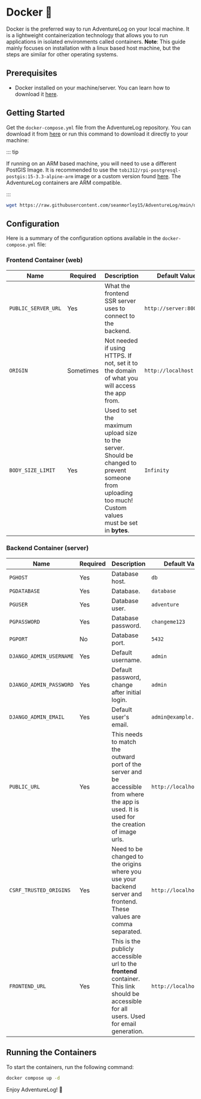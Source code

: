 # Docker 🐋

Docker is the preferred way to run AdventureLog on your local machine. It is a lightweight containerization technology that allows you to run applications in isolated environments called containers.
**Note**: This guide mainly focuses on installation with a linux based host machine, but the steps are similar for other operating systems.

## Prerequisites

- Docker installed on your machine/server. You can learn how to download it [here](https://docs.docker.com/engine/install/).

## Getting Started

Get the `docker-compose.yml` file from the AdventureLog repository. You can download it from [here](https://github.com/seanmorley15/AdventureLog/blob/main/docker-compose.yml) or run this command to download it directly to your machine:

::: tip

If running on an ARM based machine, you will need to use a different PostGIS Image. It is recommended to use the `tobi312/rpi-postgresql-postgis:15-3.3-alpine-arm` image or a custom version found [here](https://hub.docker.com/r/tobi312/rpi-postgresql-postgis/tags). The AdventureLog containers are ARM compatible.

:::

```bash
wget https://raw.githubusercontent.com/seanmorley15/AdventureLog/main/docker-compose.yml
```

## Configuration

Here is a summary of the configuration options available in the `docker-compose.yml` file:

<!-- make a table with column name, is required, other -->

### Frontend Container (web)

| Name                | Required  | Description                                                                                                                                                   | Default Value               |
| ------------------- | --------- | ------------------------------------------------------------------------------------------------------------------------------------------------------------- | --------------------------- |
| `PUBLIC_SERVER_URL` | Yes       | What the frontend SSR server uses to connect to the backend.                                                                                                  | ```http://server:8000```    |
| `ORIGIN`            | Sometimes | Not needed if using HTTPS. If not, set it to the domain of what you will access the app from.                                                                 | ```http://localhost:8015``` |
| `BODY_SIZE_LIMIT`   | Yes       | Used to set the maximum upload size to the server. Should be changed to prevent someone from uploading too much! Custom values must be set in **bytes**.  | ```Infinity```              |

### Backend Container (server)

| Name                    | Required | Description                                                                                                                                   | Default Value               |
| ----------------------- | -------- | --------------------------------------------------------------------------------------------------------------------------------------------- | --------------------------- |
| `PGHOST`                | Yes      | Database host.                                                                                                                                | ```db```                    |
| `PGDATABASE`            | Yes      | Database.                                                                                                                                     | ```database```              |
| `PGUSER`                | Yes      | Database user.                                                                                                                                | ```adventure```             |
| `PGPASSWORD`            | Yes      | Database password.                                                                                                                            | ```changeme123```           |
| `PGPORT`                | No       | Database port.                                                                                                                                | ```5432```                  |
| `DJANGO_ADMIN_USERNAME` | Yes      | Default username.                                                                                                                             | ```admin```                 |
| `DJANGO_ADMIN_PASSWORD` | Yes      | Default password, change after initial login.                                                                                                 | ```admin```                 |
| `DJANGO_ADMIN_EMAIL`    | Yes      | Default user's email.                                                                                                                         | ```admin@example.com```     |
| `PUBLIC_URL`            | Yes      | This needs to match the outward port of the server and be accessible from where the app is used. It is used for the creation of image urls.   | ```http://localhost:8016``` |
| `CSRF_TRUSTED_ORIGINS`  | Yes      | Need to be changed to the origins where you use your backend server and frontend. These values are comma separated.                           | ```http://localhost:8016``` |
| `FRONTEND_URL`          | Yes      | This is the publicly accessible url to the **frontend** container. This link should be accessible for all users. Used for email generation.   | ```http://localhost:8015``` |

## Running the Containers

To start the containers, run the following command:

```bash
docker compose up -d
```

Enjoy AdventureLog! 🎉

